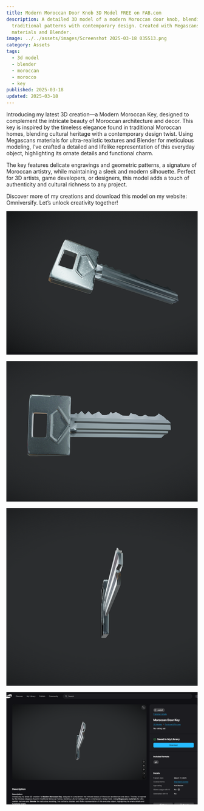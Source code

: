 ```yaml
---
title: Modern Moroccan Door Knob 3D Model FREE on FAB.com
description: A detailed 3D model of a modern Moroccan door knob, blending
  traditional patterns with contemporary design. Created with Megascans
  materials and Blender.
image: ../../assets/images/Screenshot 2025-03-18 035513.png
category: Assets
tags:
  - 3d model
  - blender
  - moroccan
  - morocco
  - key
published: 2025-03-18
updated: 2025-03-18
---
```

Introducing my latest 3D creation—a Modern Moroccan Key, designed to complement the intricate beauty of Moroccan architecture and decor. This key is inspired by the timeless elegance found in traditional Moroccan homes, blending cultural heritage with a contemporary design twist. Using Megascans materials for ultra-realistic textures and Blender for meticulous modeling, I’ve crafted a detailed and lifelike representation of this everyday object, highlighting its ornate details and functional charm.

The key features delicate engravings and geometric patterns, a signature of Moroccan artistry, while maintaining a sleek and modern silhouette. Perfect for 3D artists, game developers, or designers, this model adds a touch of authenticity and cultural richness to any project.

Discover more of my creations and download this model on my website: Omniversify. Let’s unlock creativity together!

![](../../assets/images/Screenshot%202025-03-18%20035513.png)

![](../../assets/images/Screenshot%202025-03-18%20035529.png)

![](../../assets/images/Screenshot%202025-03-18%20035541.png)

![](../../assets/images/Screenshot%202025-03-18%20035557.png)